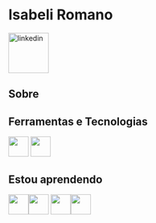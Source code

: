 <div dsplay="inline-block">

 <link rel="stylesheet" type='text/css' href="https://cdn.jsdelivr.net/gh/devicons/devicon@latest/devicon.min.css" />
          
 <h1 align="left">Isabeli Romano</h1>
  <a href="https://www.linkedin.com/in/isabeli-romano-r">
    <img width="80px" src="https://i.ibb.co/jv02ZdR/icons8-linkedin-50.png" alt="linkedin" style="vertical-align:top;">
  </a>

</div>

## Sobre

## Ferramentas e Tecnologias

<img src="https://cdn.jsdelivr.net/gh/devicons/devicon@latest/icons/arduino/arduino-original.svg" width="40" height="40" /> <img src="https://cdn.jsdelivr.net/gh/devicons/devicon@latest/icons/cplusplus/cplusplus-original.svg" width="40" height="40"/>
          

## Estou aprendendo

<img loading="lazy" src="https://cdn.jsdelivr.net/gh/devicons/devicon/icons/linux/linux-original.svg" width="40" height="40"/><img loading="lazy" src="https://cdn.jsdelivr.net/gh/devicons/devicon/icons/java/java-original.svg" width="40" height="40"/> <img src="https://cdn.jsdelivr.net/gh/devicons/devicon@latest/icons/python/python-original.svg" width="40" height="40"/><img src="https://cdn.jsdelivr.net/gh/devicons/devicon@latest/icons/javascript/javascript-original.svg" width="40" height="40"/>
                
<!---
issaahr/issaahr is a ✨ special ✨ repository because its `README.md` (this file) appears on your GitHub profile.
You can click the Preview link to take a look at your changes.
--->
